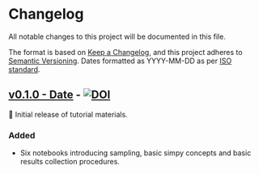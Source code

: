 # Changelog

All notable changes to this project will be documented in this file.

The format is based on [Keep a Changelog](https://keepachangelog.com/en/1.1.0/),
and this project adheres to [Semantic Versioning](https://semver.org/spec/v2.0.0.html). Dates formatted as YYYY-MM-DD as per [ISO standard](https://www.iso.org/iso-8601-date-and-time-format.html).

## [v0.1.0 - Date](https://github.com/pythonhealthdatascience/intro-open-sim/releases/tag/v0.1.0) - [![DOI](https://zenodo.org/badge/DOI/10.5281/zenodo.13971859.svg)](https://doi.org/10.5281/zenodo.13971859)

🌱 Initial release of tutorial materials.

### Added

* Six notebooks introducing sampling, basic simpy concepts and basic results collection procedures.